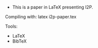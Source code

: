 - This is a paper in LaTeX presenting I2P.

Compiling with:
latex i2p-paper.tex

Tools:
* LaTeX
* BibTeX


